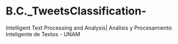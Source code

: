 # B.C._TweetsClassification-
Intelligent Text Processing and Analysis| Análisis y Procesamiento Inteligente de Textos - UNAM
